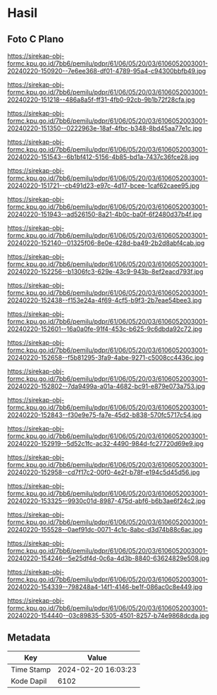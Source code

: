 # Hasil

## Foto C Plano

https://sirekap-obj-formc.kpu.go.id/7bb6/pemilu/pdpr/61/06/05/20/03/6106052003001-20240220-150920--7e6ee368-df01-4789-95a4-c94300bbfb49.jpg

https://sirekap-obj-formc.kpu.go.id/7bb6/pemilu/pdpr/61/06/05/20/03/6106052003001-20240220-151218--486a8a5f-ff31-4fb0-92cb-9b1b72f28cfa.jpg

https://sirekap-obj-formc.kpu.go.id/7bb6/pemilu/pdpr/61/06/05/20/03/6106052003001-20240220-151350--0222963e-18af-4fbc-b348-8bd45aa77e1c.jpg

https://sirekap-obj-formc.kpu.go.id/7bb6/pemilu/pdpr/61/06/05/20/03/6106052003001-20240220-151543--6b1bf412-5156-4b85-bd1a-7437c36fce28.jpg

https://sirekap-obj-formc.kpu.go.id/7bb6/pemilu/pdpr/61/06/05/20/03/6106052003001-20240220-151721--cb491d23-e97c-4d17-bcee-1caf62caee95.jpg

https://sirekap-obj-formc.kpu.go.id/7bb6/pemilu/pdpr/61/06/05/20/03/6106052003001-20240220-151943--ad526150-8a21-4b0c-ba0f-6f2480d37b4f.jpg

https://sirekap-obj-formc.kpu.go.id/7bb6/pemilu/pdpr/61/06/05/20/03/6106052003001-20240220-152140--01325f06-8e0e-428d-ba49-2b2d8abf4cab.jpg

https://sirekap-obj-formc.kpu.go.id/7bb6/pemilu/pdpr/61/06/05/20/03/6106052003001-20240220-152256--b1306fc3-629e-43c9-943b-8ef2eacd793f.jpg

https://sirekap-obj-formc.kpu.go.id/7bb6/pemilu/pdpr/61/06/05/20/03/6106052003001-20240220-152438--f153e24a-4f69-4cf5-b9f3-2b7eae54bee3.jpg

https://sirekap-obj-formc.kpu.go.id/7bb6/pemilu/pdpr/61/06/05/20/03/6106052003001-20240220-152601--16a0a0fe-91f4-453c-b625-9c6dbda92c72.jpg

https://sirekap-obj-formc.kpu.go.id/7bb6/pemilu/pdpr/61/06/05/20/03/6106052003001-20240220-152658--f5b81295-3fa9-4abe-9271-c5008cc4436c.jpg

https://sirekap-obj-formc.kpu.go.id/7bb6/pemilu/pdpr/61/06/05/20/03/6106052003001-20240220-152802--7da9499a-a01a-4682-bc91-e879e073a753.jpg

https://sirekap-obj-formc.kpu.go.id/7bb6/pemilu/pdpr/61/06/05/20/03/6106052003001-20240220-152843--f30e9e75-fa7e-45d2-b838-570fc5717c54.jpg

https://sirekap-obj-formc.kpu.go.id/7bb6/pemilu/pdpr/61/06/05/20/03/6106052003001-20240220-152919--5d52c1fc-ac32-4490-984d-fc27720d69e9.jpg

https://sirekap-obj-formc.kpu.go.id/7bb6/pemilu/pdpr/61/06/05/20/03/6106052003001-20240220-152958--cd7f17c2-00f0-4e2f-b78f-e194c5d45d56.jpg

https://sirekap-obj-formc.kpu.go.id/7bb6/pemilu/pdpr/61/06/05/20/03/6106052003001-20240220-153325--9930c01d-8987-475d-abf6-b6b3ae6f24c2.jpg

https://sirekap-obj-formc.kpu.go.id/7bb6/pemilu/pdpr/61/06/05/20/03/6106052003001-20240220-155528--0aef91dc-0071-4c1c-8abc-d3d74b88c6ac.jpg

https://sirekap-obj-formc.kpu.go.id/7bb6/pemilu/pdpr/61/06/05/20/03/6106052003001-20240220-154246--5e25df4d-0c6a-4d3b-8840-63624829e508.jpg

https://sirekap-obj-formc.kpu.go.id/7bb6/pemilu/pdpr/61/06/05/20/03/6106052003001-20240220-154339--798248a4-14f1-4146-be1f-086ac0c8e449.jpg

https://sirekap-obj-formc.kpu.go.id/7bb6/pemilu/pdpr/61/06/05/20/03/6106052003001-20240220-154440--03c89835-5305-4501-8257-b74e9868dcda.jpg


## Metadata

| Key        | Value               |
| ---------- | ------------------- |
| Time Stamp | 2024-02-20 16:03:23 |
| Kode Dapil | 6102                |



